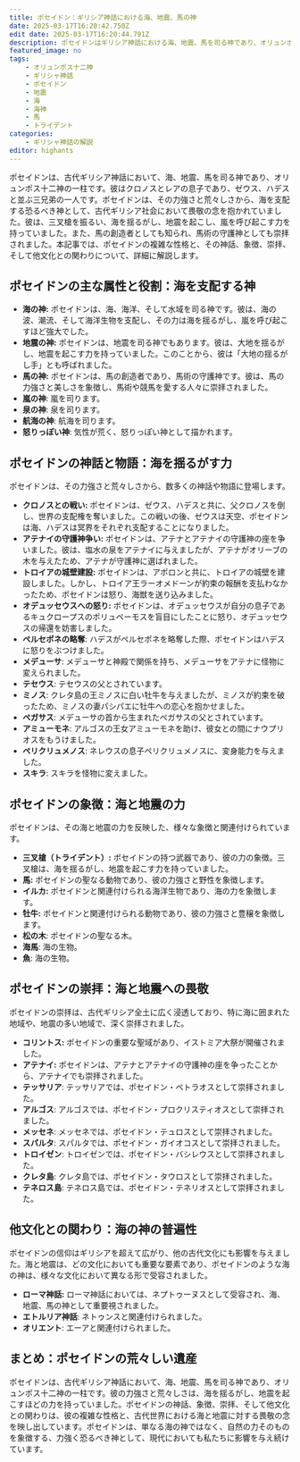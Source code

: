 ```yaml
---
title: ポセイドン：ギリシア神話における海、地震、馬の神
date: 2025-03-17T16:20:42.750Z
edit date: 2025-03-17T16:20:44.791Z
description: ポセイドンはギリシア神話における海、地震、馬を司る神であり、オリュンポス十二神の一柱です。彼はゼウス、ハデスと並ぶ三兄弟の一人であり、その力は海を揺るがし、地震を起こすほど強大でした。
featured_image: no
tags:
    - オリュンポス十二神
    - ギリシャ神話
    - ポセイドン
    - 地震
    - 海
    - 海神
    - 馬
    - トライデント
categories:
    - ギリシャ神話の解説
editor: highants
---
```


ポセイドンは、古代ギリシア神話において、海、地震、馬を司る神であり、オリュンポス十二神の一柱です。彼はクロノスとレアの息子であり、ゼウス、ハデスと並ぶ三兄弟の一人です。ポセイドンは、その力強さと荒々しさから、海を支配する恐るべき神として、古代ギリシア社会において畏敬の念を抱かれていました。彼は、三叉槍を振るい、海を揺るがし、地震を起こし、嵐を呼び起こす力を持っていました。また、馬の創造者としても知られ、馬術の守護神としても崇拝されました。本記事では、ポセイドンの複雑な性格と、その神話、象徴、崇拝、そして他文化との関わりについて、詳細に解説します。
<!--more-->

## ポセイドンの主な属性と役割：海を支配する神

* **海の神:** ポセイドンは、海、海洋、そして水域を司る神です。彼は、海の波、潮流、そして海洋生物を支配し、その力は海を揺るがし、嵐を呼び起こすほど強大でした。
* **地震の神:** ポセイドンは、地震を司る神でもあります。彼は、大地を揺るがし、地震を起こす力を持っていました。このことから、彼は「大地の揺るがし手」とも呼ばれました。
* **馬の神:** ポセイドンは、馬の創造者であり、馬術の守護神です。彼は、馬の力強さと美しさを象徴し、馬術や競馬を愛する人々に崇拝されました。
* **嵐の神**: 嵐を司ります。
* **泉の神**: 泉を司ります。
* **航海の神**: 航海を司ります。
* **怒りっぽい神**: 気性が荒く、怒りっぽい神として描かれます。

## ポセイドンの神話と物語：海を揺るがす力

ポセイドンは、その力強さと荒々しさから、数多くの神話や物語に登場します。

* **クロノスとの戦い:** ポセイドンは、ゼウス、ハデスと共に、父クロノスを倒し、世界の支配権を奪いました。この戦いの後、ゼウスは天空、ポセイドンは海、ハデスは冥界をそれぞれ支配することになりました。
* **アテナイの守護神争い:** ポセイドンは、アテナとアテナイの守護神の座を争いました。彼は、塩水の泉をアテナイに与えましたが、アテナがオリーブの木を与えたため、アテナが守護神に選ばれました。
* **トロイアの城壁建設:** ポセイドンは、アポロンと共に、トロイアの城壁を建設しました。しかし、トロイア王ラーオメドーンが約束の報酬を支払わなかったため、ポセイドンは怒り、海獣を送り込みました。
* **オデュッセウスへの怒り:** ポセイドンは、オデュッセウスが自分の息子であるキュクロープスのポリュペーモスを盲目にしたことに怒り、オデュッセウスの帰還を妨害しました。
* **ペルセポネの略奪**: ハデスがペルセポネを略奪した際、ポセイドンはハデスに怒りをぶつけました。
* **メデューサ**: メデューサと神殿で関係を持ち、メデューサをアテナに怪物に変えられました。
* **テセウス**: テセウスの父とされています。
* **ミノス**: クレタ島の王ミノスに白い牡牛を与えましたが、ミノスが約束を破ったため、ミノスの妻パシパエに牡牛への恋心を抱かせました。
* **ペガサス**: メデューサの首から生まれたペガサスの父とされています。
* **アミューモネ**: アルゴスの王女アミューモネを助け、彼女との間にナウプリオスをもうけました。
* **ペリクリュメノス**: ネレウスの息子ペリクリュメノスに、変身能力を与えました。
* **スキラ**: スキラを怪物に変えました。

## ポセイドンの象徴：海と地震の力

ポセイドンは、その海と地震の力を反映した、様々な象徴と関連付けられています。

* **三叉槍（トライデント）:** ポセイドンの持つ武器であり、彼の力の象徴。三叉槍は、海を揺るがし、地震を起こす力を持っていました。
* **馬:** ポセイドンの聖なる動物であり、彼の力強さと野性を象徴します。
* **イルカ:** ポセイドンと関連付けられる海洋生物であり、海の力を象徴します。
* **牡牛:** ポセイドンと関連付けられる動物であり、彼の力強さと豊穣を象徴します。
* **松の木**: ポセイドンの聖なる木。
* **海馬**: 海の生物。
* **魚**: 海の生物。

## ポセイドンの崇拝：海と地震への畏敬

ポセイドンの崇拝は、古代ギリシア全土に広く浸透しており、特に海に囲まれた地域や、地震の多い地域で、深く崇拝されました。

* **コリントス:** ポセイドンの重要な聖域があり、イストミア大祭が開催されました。
* **アテナイ:** ポセイドンは、アテナとアテナイの守護神の座を争ったことから、アテナイでも崇拝されました。
* **テッサリア**: テッサリアでは、ポセイドン・ペトラオスとして崇拝されました。
* **アルゴス**: アルゴスでは、ポセイドン・プロクリスティオスとして崇拝されました。
* **メッセネ**: メッセネでは、ポセイドン・テュロスとして崇拝されました。
* **スパルタ**: スパルタでは、ポセイドン・ガイオコスとして崇拝されました。
* **トロイゼン**: トロイゼンでは、ポセイドン・バシレウスとして崇拝されました。
* **クレタ島**: クレタ島では、ポセイドン・タウロスとして崇拝されました。
* **テネロス島**: テネロス島では、ポセイドン・テネリオスとして崇拝されました。

## 他文化との関わり：海の神の普遍性

ポセイドンの信仰はギリシアを超えて広がり、他の古代文化にも影響を与えました。海と地震は、どの文化においても重要な要素であり、ポセイドンのような海の神は、様々な文化において異なる形で受容されました。

* **ローマ神話:** ローマ神話においては、ネプトゥーヌスとして受容され、海、地震、馬の神として重要視されました。
* **エトルリア神話**: ネトゥンスと関連付けられました。
* **オリエント**: エーアと関連付けられました。

## まとめ：ポセイドンの荒々しい遺産

ポセイドンは、古代ギリシア神話において、海、地震、馬を司る神であり、オリュンポス十二神の一柱です。彼の力強さと荒々しさは、海を揺るがし、地震を起こすほどの力を持っていました。ポセイドンの神話、象徴、崇拝、そして他文化との関わりは、彼の複雑な性格と、古代世界における海と地震に対する畏敬の念を映し出しています。ポセイドンは、単なる海の神ではなく、自然の力そのものを象徴する、力強く恐るべき神として、現代においても私たちに影響を与え続けています。
